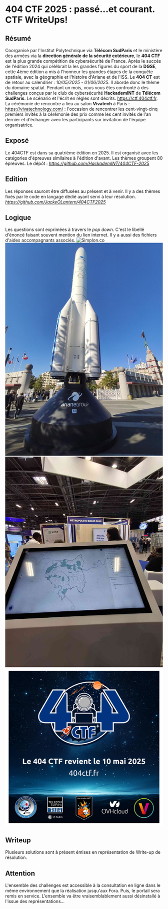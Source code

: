 # __404 CTF__ 2025 : passé...et courant. CTF WriteUps!
## __Résumé__
Coorganisé par l'Institut Polytechnique via __Télécom SudParis__ et le ministère des armées via la __direction générale de la sécurité extérieure__, le __404 CTF__ est la plus grande compétition de cybersécurité de France. Après le succès de l'édition 2024 qui célébrait la les grandes figures du sport de la __DGSE__, cette 4ème édition a mis à l'honneur les grandes étapes de la conquête spatiale, avec la géographie et l'histoire d'Ariane et de l'ISS. Le __404 CT__ est de retour au calendrier : *10/05/2025 - 01/06/2025*. Il aborde donc le thème du domaine spatial. Pendant un mois, vous vous êtes confronté à des challenges conçus par le club de cybersécurité __HackademINT__ de __Télécom SudParis__. Le scénario et l'écrit en règles sont décrits. https://ctf.404ctf.fr. La cérémonie de rencontre a lieu au salon __Vivatech__ à Paris : https://vivatechnology.com/ : l'occasion de rencontrer les cent-vingt-cinq premiers invités à la cérémonie des prix comme les cent invités de l'an dernier et d'échanger avec les participants sur invitation de l'équipe organisatrice.

## __Exposé__
Le 404CTF est dans sa quatrième édition en 2025. Il est organisé avec les catégories d'épreuves similaires à l'édition d'avant. Les thèmes groupent 80 épreuves. Le dépôt : *https://github.com/HackademINT/404CTF-2025*  

## __Edition__
Les réponses sauront être diffusées au présent et à venir. Il y a des thèmes fixés par le code en langage dédié ayant servi à leur résolution. *https://github.com/JackeOLantern/404CTF2025* 

## __Logique__
Les questions sont exprimées à travers le *pop down*. C'est le libellé d'énoncé faisant souvent mention du lien internet. Il y a aussi des fichiers d'aides accompagnants associés.
![Simplon.co](https://www.404ctf.fr/assets/2025/logos/logo.png)
![image](assets/images/navettesiae.jpg)
![image](assets/images/panneaurama.jpg)
![image](assets/images/annonce-edition-2025.jpg)

## __Writeup__
Plusieurs solutions sont à présent émises en représentation de Write-up de résolution.

## __Attention__
L'ensemble des challenges est accessible à la consultation en ligne dans le même environnement que la réalisation jusqu'aux Fora. Puis, le portail sera remis en service. L'ensemble va être vraisemblablement aussi désinstallé à l'issue des représentations...
